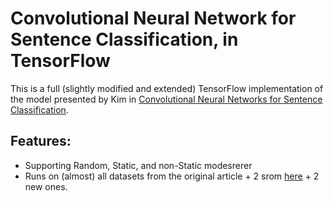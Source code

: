 # Convolutional Neural Network for Sentence Classification, in TensorFlow
This is a full (slightly modified and extended) TensorFlow implementation of the model presented by Kim in [Convolutional Neural Networks for Sentence Classification](http://www.aclweb.org/anthology/D14-1181).

## Features:
- Supporting Random, Static, and non-Static modesrerer
- Runs on (almost) all datasets from the original article + 2 srom [here](https://arxiv.org/abs/1510.03820) + 2 new ones. 
